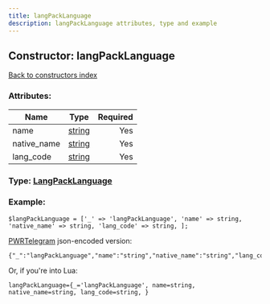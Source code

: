 ```yaml
---
title: langPackLanguage
description: langPackLanguage attributes, type and example
---
```

## Constructor: langPackLanguage  
[Back to constructors index](index.md)



### Attributes:

| Name     |    Type       | Required |
|----------|:-------------:|---------:|
|name|[string](../types/string.md) | Yes|
|native\_name|[string](../types/string.md) | Yes|
|lang\_code|[string](../types/string.md) | Yes|



### Type: [LangPackLanguage](../types/LangPackLanguage.md)


### Example:

```
$langPackLanguage = ['_' => 'langPackLanguage', 'name' => string, 'native_name' => string, 'lang_code' => string, ];
```  

[PWRTelegram](https://pwrtelegram.xyz) json-encoded version:

```
{"_":"langPackLanguage","name":"string","native_name":"string","lang_code":"string"}
```


Or, if you're into Lua:  


```
langPackLanguage={_='langPackLanguage', name=string, native_name=string, lang_code=string, }

```


